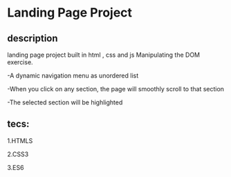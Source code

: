# Landing Page Project

## description
landing page project built in html , css and js Manipulating the DOM exercise.

-A dynamic navigation menu as unordered list 

-When you click on any section, the page will smoothly scroll to that section

-The selected section will be highlighted 

## tecs:
1.HTMLS

2.CSS3

3.ES6
 

